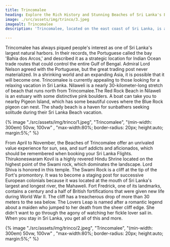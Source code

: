 ```yaml
---
title: Trincomalee
heading: Explore the Rich History and Stunning Beaches of Sri Lanka's East Coast
image: ./src/assets/img/trinco/3.jpeg
imagealt: Trincomalee
description: 'Trincomalee, located on the east coast of Sri Lanka, is a hidden gem waiting to be explored. With its rich history and stunning beaches, Trincomalee has something for everyone.'

---
```


Trincomalee has always piqued people's interest as one of Sri Lanka's largest natural harbors. In their records, the Portuguese called the bay 'Bahia dos Arcos,' and described it as a strategic location for Indian Ocean trade routes that could control the entire Gulf of Bengal. Admiral Lord Nelson agreed with the Portuguese, but the great trading post never materialized. In a shrinking world and an expanding Asia, it is possible that it will become one. Trincomalee is currently appealing to those looking for a relaxing vacation in Sri Lanka. Nilaweli is a nearly 30-kilometer-long stretch of beach that runs north from Trincomalee.The Red Rock Beach in Nilaweli is an estuary with some distinctive pink boulders. A boat can take you to nearby Pigeon Island, which has some beautiful coves where the Blue Rock pigeon can nest. The shady beach is a haven for sunbathers seeking solitude during their Sri Lanka Beach vacation.

{% image "./src/assets/img/trinco/1.jpeg", "Trincomalee", "(min-width: 300em) 50vw, 100vw" , "max-width:80%; border-radius: 20px; height:auto; margin:5%;" %}

From April to November, the Beaches of Trincomalee offer an unrivaled value experience for sun, sea, and surf addicts and aficionados, which should be remembered when booking your Sri Lanka Flights. Thirukoneswaram Kovil is a highly revered Hindu Shrine located on the highest point of the Swami rock, which dominates the landscape. Lord Shiva is honored in this temple. The Swami Rock is a cliff at the tip of the Fort's promontory.
It was to become a staging post for successive European colonials because it was located at the mouth of Sri Lanka's largest and longest river, the Mahaweli. Fort Fredrick, one of its landmarks, contains a century and a half of British fortifications that were given new life during World War II. The cliff has a treacherous drop of more than 30 meters to the sea below. The Lovers Leap is named after a romantic legend about a maiden who jumped to her death from the sheer cliff edge. She didn't want to go through the agony of watching her fickle lover sail in. When you stay in Sri Lanka, you get all of this and more.



{% image "./src/assets/img/trinco/2.jpeg", "Trincomalee", "(min-width: 300em) 50vw, 100vw" , "max-width:80%; border-radius: 20px; height:auto; margin:5%;" %}
